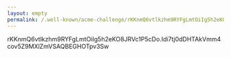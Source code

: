 ```yaml
---
layout: empty
permalink: /.well-known/acme-challenge/rKKnmQ6vtlkzhm9RYFgLmtOiIg5h2eKO8JRVc1P5cDo/
---
```

rKKnmQ6vtlkzhm9RYFgLmtOiIg5h2eKO8JRVc1P5cDo.Idi7tj0dDHTAkVmm4cov5Z9MXlZmVSAQBEGHOTpv3Sw